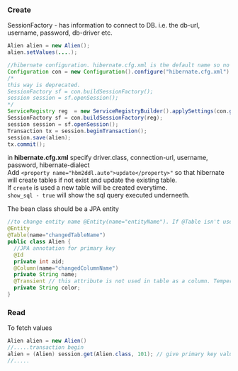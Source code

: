 ### Create
SessionFactory - has information to connect to DB. i.e. the db-url, username, password, db-driver etc.  
```java
Alien alien = new Alien();
alien.setValues(....);

//hibernate configuration. hibernate.cfg.xml is the default name so no need to specify it. 
Configuration con = new Configuration().configure("hibernate.cfg.xml").addAnnotatedClass(Alien.class);
/*
this way is deprecated.
SessionFactory sf = con.buildSessionFactory();
session session = sf.openSession();
*/
ServiceRegistry reg  = new ServiceRegistryBuilder().applySettings(con.getProperties()).buildServiceRegistry();
SessionFactory sf = con.buildSessionFactory(reg);
session session = sf.openSession();
Transaction tx = session.beginTransaction();
session.save(alien);
tx.commit();
```
in **hibernate.cfg.xml** specify driver.class, connection-url, username, password, hibernate-dialect  
Add ```<property name="hbm2ddl.auto">update</property>"``` so that hibernate will create tables if not exist and update the existing table.  
If ```create``` is used a new table will be created everytime.   
```show_sql - true``` will show the sql query executed underneeth.  

The bean class should be a JPA entity

```java
//to change entity name @Entity(name="entityName"). If @Table isn't used entityName is assigned to tableName
@Entity
@Table(name="changedTableName")
public class Alien {
  //JPA annotation for primary key 
  @Id
  private int aid;
  @Column(name="changedColumnName")
  private String name;
  @Transient // this attribute is not used in table as a column. Temperory data.
  private String color;
}
```

### Read

To fetch values
```java
Alien alien = new Alien()
//.....transaction begin
alien = (Alien) session.get(Alien.class, 101); // give primary key value
//.....
```


